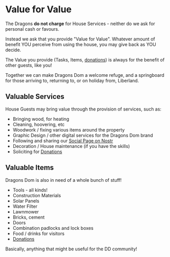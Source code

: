 # Value for Value

The Dragons **do not charge** for House Services - neither do we ask for personal cash or favours.

Instead we ask that you provide "Value for Value".  Whatever amount of benefit YOU perceive from using the house, you may give back as YOU decide.

The Value you provide (Tasks, Items, [donations](https://getalby.com/p/dragonsdom)) is always for the benefit of other guests, like you!  

Together we can make Dragons Dom a welcome refuge, and a springboard for those arriving to, returning to, or on holiday from, Liberland.

## Valuable Services 

House Guests may bring value through the provision of services, such as:

- Bringing wood, for heating
- Cleaning, hoovering, etc
- Woodwork / fixing various items around the property
- Graphic Design / other digital services for the Dragons Dom brand
- Following and sharing our [Social Page on Nostr](https://satellite.earth/@npub18nfdmwvys3mk5fj7r7d25gmg4s68ns0u2qp0hgkyhy4m0g3ulwuqg6m9sm)
- Decoration / House maintenance (if you have the skills)
- Soliciting for [Donations](https://getalby.com/p/dragonsdom)

## Valuable Items

Dragons Dom is also in need of a whole bunch of stuff!

* Tools - all kinds!
* Construction Materials
* Solar Panels
* Water Filter
* Lawnmower
* Bricks, cement
* Doors
* Combination padlocks and lock boxes
* Food / drinks for visitors
* [Donations](https://getalby.com/p/dragonsdom)

Basically, anything that might be useful for the DD community!


